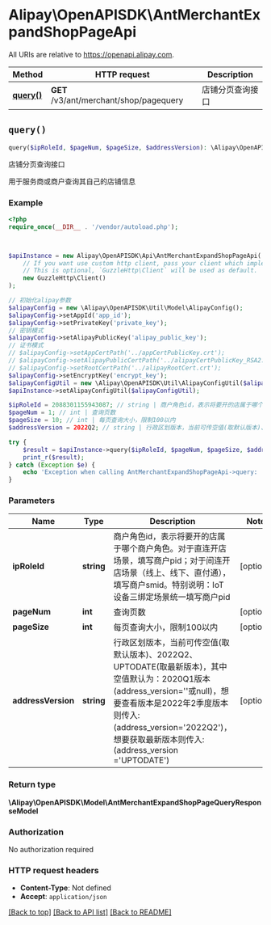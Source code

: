 # Alipay\OpenAPISDK\AntMerchantExpandShopPageApi

All URIs are relative to https://openapi.alipay.com.

Method | HTTP request | Description
------------- | ------------- | -------------
[**query()**](AntMerchantExpandShopPageApi.md#query) | **GET** /v3/ant/merchant/shop/pagequery | 店铺分页查询接口


## `query()`

```php
query($ipRoleId, $pageNum, $pageSize, $addressVersion): \Alipay\OpenAPISDK\Model\AntMerchantExpandShopPageQueryResponseModel
```

店铺分页查询接口

用于服务商或商户查询其自己的店铺信息

### Example

```php
<?php
require_once(__DIR__ . '/vendor/autoload.php');



$apiInstance = new Alipay\OpenAPISDK\Api\AntMerchantExpandShopPageApi(
    // If you want use custom http client, pass your client which implements `GuzzleHttp\ClientInterface`.
    // This is optional, `GuzzleHttp\Client` will be used as default.
    new GuzzleHttp\Client()
);

// 初始化alipay参数
$alipayConfig = new \Alipay\OpenAPISDK\Util\Model\AlipayConfig();
$alipayConfig->setAppId('app_id');
$alipayConfig->setPrivateKey('private_key');
// 密钥模式
$alipayConfig->setAlipayPublicKey('alipay_public_key');
// 证书模式
// $alipayConfig->setAppCertPath('../appCertPublicKey.crt');
// $alipayConfig->setAlipayPublicCertPath('../alipayCertPublicKey_RSA2.crt');
// $alipayConfig->setRootCertPath('../alipayRootCert.crt');
$alipayConfig->setEncryptKey('encrypt_key');
$alipayConfigUtil = new \Alipay\OpenAPISDK\Util\AlipayConfigUtil($alipayConfig);
$apiInstance->setAlipayConfigUtil($alipayConfigUtil);

$ipRoleId = 2088301155943087; // string | 商户角色id，表示将要开的店属于哪个商户角色。对于直连开店场景，填写商户pid；对于间连开店场景（线上、线下、直付通），填写商户smid。特别说明：IoT设备三绑定场景统一填写商户pid
$pageNum = 1; // int | 查询页数
$pageSize = 10; // int | 每页查询大小，限制100以内
$addressVersion = 2022Q2; // string | 行政区划版本，当前可传空值(取默认版本)、2022Q2、UPTODATE(取最新版本)，其中空值默认为：2020Q1版本(address_version=''或null)，想要查看版本是2022年2季度版本则传入:(address_version='2022Q2')，想要获取最新版本则传入:(address_version ='UPTODATE')

try {
    $result = $apiInstance->query($ipRoleId, $pageNum, $pageSize, $addressVersion);
    print_r($result);
} catch (Exception $e) {
    echo 'Exception when calling AntMerchantExpandShopPageApi->query: ', $e->getMessage(), PHP_EOL;
}
```

### Parameters

Name | Type | Description  | Notes
------------- | ------------- | ------------- | -------------
 **ipRoleId** | **string**| 商户角色id，表示将要开的店属于哪个商户角色。对于直连开店场景，填写商户pid；对于间连开店场景（线上、线下、直付通），填写商户smid。特别说明：IoT设备三绑定场景统一填写商户pid | [optional]
 **pageNum** | **int**| 查询页数 | [optional]
 **pageSize** | **int**| 每页查询大小，限制100以内 | [optional]
 **addressVersion** | **string**| 行政区划版本，当前可传空值(取默认版本)、2022Q2、UPTODATE(取最新版本)，其中空值默认为：2020Q1版本(address_version&#x3D;&#39;&#39;或null)，想要查看版本是2022年2季度版本则传入:(address_version&#x3D;&#39;2022Q2&#39;)，想要获取最新版本则传入:(address_version &#x3D;&#39;UPTODATE&#39;) | [optional]

### Return type

**\Alipay\OpenAPISDK\Model\AntMerchantExpandShopPageQueryResponseModel**

### Authorization

No authorization required

### HTTP request headers

- **Content-Type**: Not defined
- **Accept**: `application/json`

[[Back to top]](#) [[Back to API list]](../../README.md#api-endpoints)
[[Back to README]](../../README.md)
